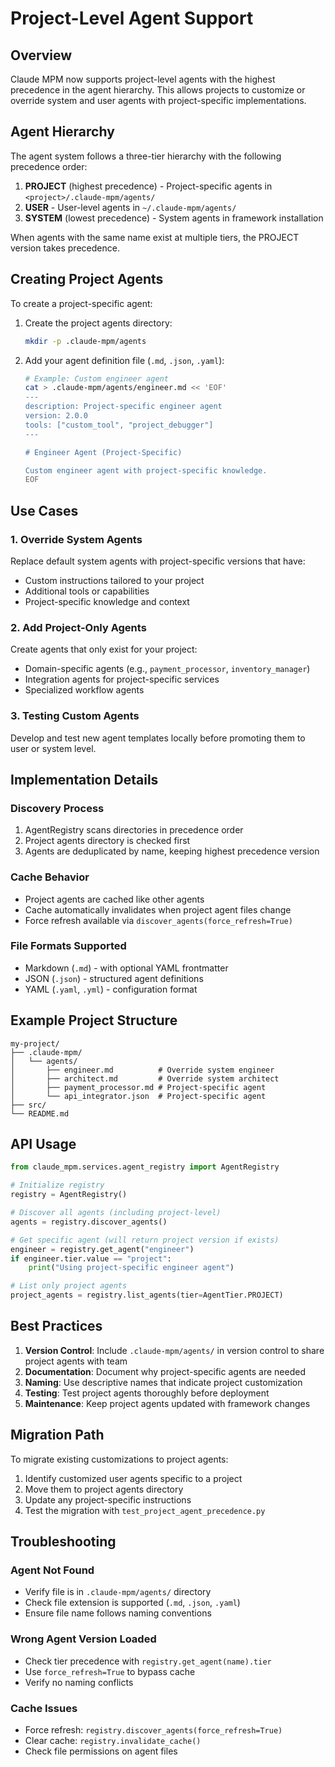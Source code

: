 # Project-Level Agent Support

## Overview

Claude MPM now supports project-level agents with the highest precedence in the agent hierarchy. This allows projects to customize or override system and user agents with project-specific implementations.

## Agent Hierarchy

The agent system follows a three-tier hierarchy with the following precedence order:

1. **PROJECT** (highest precedence) - Project-specific agents in `<project>/.claude-mpm/agents/`
2. **USER** - User-level agents in `~/.claude-mpm/agents/`  
3. **SYSTEM** (lowest precedence) - System agents in framework installation

When agents with the same name exist at multiple tiers, the PROJECT version takes precedence.

## Creating Project Agents

To create a project-specific agent:

1. Create the project agents directory:
   ```bash
   mkdir -p .claude-mpm/agents
   ```

2. Add your agent definition file (`.md`, `.json`, `.yaml`):
   ```bash
   # Example: Custom engineer agent
   cat > .claude-mpm/agents/engineer.md << 'EOF'
   ---
   description: Project-specific engineer agent
   version: 2.0.0
   tools: ["custom_tool", "project_debugger"]
   ---
   
   # Engineer Agent (Project-Specific)
   
   Custom engineer agent with project-specific knowledge.
   EOF
   ```

## Use Cases

### 1. Override System Agents
Replace default system agents with project-specific versions that have:
- Custom instructions tailored to your project
- Additional tools or capabilities
- Project-specific knowledge and context

### 2. Add Project-Only Agents
Create agents that only exist for your project:
- Domain-specific agents (e.g., `payment_processor`, `inventory_manager`)
- Integration agents for project-specific services
- Specialized workflow agents

### 3. Testing Custom Agents
Develop and test new agent templates locally before promoting them to user or system level.

## Implementation Details

### Discovery Process
1. AgentRegistry scans directories in precedence order
2. Project agents directory is checked first
3. Agents are deduplicated by name, keeping highest precedence version

### Cache Behavior
- Project agents are cached like other agents
- Cache automatically invalidates when project agent files change
- Force refresh available via `discover_agents(force_refresh=True)`

### File Formats Supported
- Markdown (`.md`) - with optional YAML frontmatter
- JSON (`.json`) - structured agent definitions
- YAML (`.yaml`, `.yml`) - configuration format

## Example Project Structure

```
my-project/
├── .claude-mpm/
│   └── agents/
│       ├── engineer.md          # Override system engineer
│       ├── architect.md         # Override system architect
│       ├── payment_processor.md # Project-specific agent
│       └── api_integrator.json  # Project-specific agent
├── src/
└── README.md
```

## API Usage

```python
from claude_mpm.services.agent_registry import AgentRegistry

# Initialize registry
registry = AgentRegistry()

# Discover all agents (including project-level)
agents = registry.discover_agents()

# Get specific agent (will return project version if exists)
engineer = registry.get_agent("engineer")
if engineer.tier.value == "project":
    print("Using project-specific engineer agent")

# List only project agents
project_agents = registry.list_agents(tier=AgentTier.PROJECT)
```

## Best Practices

1. **Version Control**: Include `.claude-mpm/agents/` in version control to share project agents with team
2. **Documentation**: Document why project-specific agents are needed
3. **Naming**: Use descriptive names that indicate project customization
4. **Testing**: Test project agents thoroughly before deployment
5. **Maintenance**: Keep project agents updated with framework changes

## Migration Path

To migrate existing customizations to project agents:

1. Identify customized user agents specific to a project
2. Move them to project agents directory
3. Update any project-specific instructions
4. Test the migration with `test_project_agent_precedence.py`

## Troubleshooting

### Agent Not Found
- Verify file is in `.claude-mpm/agents/` directory
- Check file extension is supported (`.md`, `.json`, `.yaml`)
- Ensure file name follows naming conventions

### Wrong Agent Version Loaded
- Check tier precedence with `registry.get_agent(name).tier`
- Use `force_refresh=True` to bypass cache
- Verify no naming conflicts

### Cache Issues
- Force refresh: `registry.discover_agents(force_refresh=True)`
- Clear cache: `registry.invalidate_cache()`
- Check file permissions on agent files